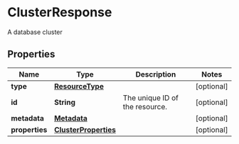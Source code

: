 

# ClusterResponse

A database cluster
## Properties

| Name | Type | Description | Notes |
| ------------ | ------------- | ------------- | ------------- |
| **type** | [**ResourceType**](ResourceType.md) |  |  [optional] |
| **id** | **String** | The unique ID of the resource. |  [optional] |
| **metadata** | [**Metadata**](Metadata.md) |  |  [optional] |
| **properties** | [**ClusterProperties**](ClusterProperties.md) |  |  [optional] |



